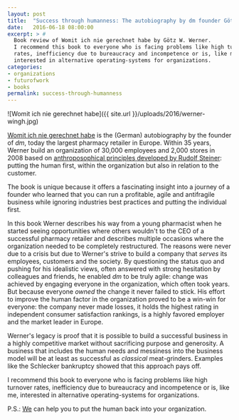 ```yaml
---
layout: post
title:  "Success through humanness: The autobiography by dm founder Götz W. Werner"
date:   2016-06-18 08:00:00
excerpt: > #
  Book review of Womit ich nie gerechnet habe by Götz W. Werner.  
  I recommend this book to everyone who is facing problems like high turnover
  rates, inefficiency due to bureaucracy and incompetence or is, like me,
  interested in alternative operating-systems for organizations.
categories:
- organizations
- futurofwork
- books
permalink: success-through-humanness
---
```


![Womit ich nie gerechnet habe]({{ site.url }}/uploads/2016/werner-wingh.jpg)

[Womit ich nie gerechnet habe][1] is the (German) autobiography by the founder
of _dm_, today the largest pharmacy retailer in Europe. Within 35 years, Werner
build an organization of 30,000 employees and 2,000 stores in 2008 based on
[anthroposophical principles developed by Rudolf Steiner][2]: putting the human
first, within the organization but also in relation to the customer.

The book is unique because it offers a fascinating insight into a journey of a
founder who learned that you can run a profitable, agile and antifragile
business while ignoring industries best practices and putting the individual
first.

In this book Werner describes his way from a young pharmacist when he started
seeing opportunities where others wouldn't to the CEO of a successful pharmacy
retailer and describes multiple occasions where the organization needed to be
completely restructured. The reasons were never due to a crisis but due to
Werner's strive to build a company that _serves_ its employees, customers and
the society. By questioning the status quo and pushing for his idealistic views,
often answered with strong hesitation by colleagues and friends, he enabled _dm_
to be truly agile: change was achieved by engaging everyone in the
organization, which often took years. But because everyone _owned_ the change it
never failed to stick. His effort to improve the human factor in the
organization proved to be a win-win for everyone: the company never made losses,
it holds the highest rating in independent consumer satisfaction rankings, is a
highly favored employer and the market leader in Europe.

Werner's legacy is proof that it is possible to build a successful business
in a highly competitive market without sacrificing purpose and generosity.
A business that includes the human needs and messiness into the business model
will be at least as successful as _classical_ meat-grinders. Examples like
the Schlecker bankruptcy showed that this approach pays off.

I recommend this book to everyone who is facing problems like high turnover
rates, inefficiency due to bureaucracy and incompetence or is, like me,
interested in alternative operating-systems for organizations.

P.S.: [We][RH] can help you to put the human back into your organization.

[1]: http://amzn.to/1YyyHvl
[2]: https://en.wikipedia.org/wiki/Anthroposophy
[RH]: http://www.resourceful-humans.com/?utm_source=coderbyheart&utm_medium=blogpost&utm_campaign=success-through-humanness
